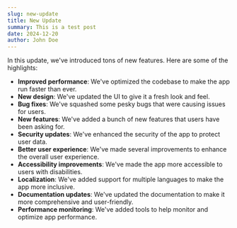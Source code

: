 ```yaml
---
slug: new-update
title: New Update
summary: This is a test post
date: 2024-12-20
author: John Doe
---
```


In this update, we've introduced tons of new features. Here are some of the highlights:

- **Improved performance**: We've optimized the codebase to make the app run faster than ever.
- **New design**: We've updated the UI to give it a fresh look and feel.
- **Bug fixes**: We've squashed some pesky bugs that were causing issues for users.
- **New features**: We've added a bunch of new features that users have been asking for.
- **Security updates**: We've enhanced the security of the app to protect user data.
- **Better user experience**: We've made several improvements to enhance the overall user experience.
- **Accessibility improvements**: We've made the app more accessible to users with disabilities.
- **Localization**: We've added support for multiple languages to make the app more inclusive.
- **Documentation updates**: We've updated the documentation to make it more comprehensive and user-friendly.
- **Performance monitoring**: We've added tools to help monitor and optimize app performance.
